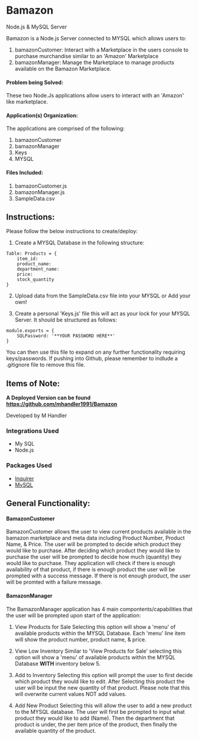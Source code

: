 # Bamazon

Node.js &amp; MySQL Server 

Bamazon is a Node.js Server connected to MYSQL which allows users to:
1. bamazonCustomer: Interact with a Marketplace in the users console to purchase murchandise similar to an 'Amazon' Marketplace
2. bamazonManager: Manage the Marketplace to manage products available on the Bamazon Marketplace. 

#### Problem being Solved:
These two Node.Js applications allow users to interact with an 'Amazon' like marketplace.

#### Application(s) Organization:
The applications are comprised of the following:
1. bamazonCustomer
2. bamazonManager
3. Keys
4. MYSQL

#### Files Included:
1. bamazonCustomer.js
2. bamazonManager.js
3. SampleData.csv


## Instructions:
Please follow the below instructions to create/deploy:

1. Create a MYSQL Database in the following structure: 

````
Table: Products = {
    item_id:
    product_name:
    department_name:
    price:
    stock_quantity
}
````

2. Upload data from the SampleData.csv file into your MYSQL or Add your own!

3. Create a personal 'Keys.js' file this will act as your lock for your MYSQL Server. It should be structured as follows:

````
module.exports = {
    SQLPassword: '**YOUR PASSWORD HERE**'
}
````

You can then use this file to expand on any further functionality requiring keys/passwords. If pushing into Github, please remember to indlude a .gitignore file to remove this file. 

## Items of Note:

**A Deployed Version can be found https://github.com/mhandler1991/Bamazon**

Developed by M Handler

### Integrations Used
- My SQL
- Node.js

### Packages Used
- [Inquirer](https://www.npmjs.com/package/inquirer)
- [MySQL](https://www.npmjs.com/package/mysql)

## General Functionality:

#### BamazonCustomer
BamazonCustomer allows the user to view current products available in the bamazon marketplace and meta data including Product Number, Product Name, & Price. The user will be prompted to decide which product they would like to purchase. After deciding which product they would like to purchase the user will be prompted to decide how much (quantity) they would like to purchase. They application will check if there is enough availability of that product, if there is enough product the user will be prompted with a success message. If there is not enough product, the user will be promted with a failure message.

#### BamazonManager
The BamazonManager application has 4 main compontents/capabilities that the user will be prompted upon start of the application:
1. View Products for Sale
    Selecting this option will show a 'menu' of available products within the MYSQL Database. Each 'menu' line item will show the product number, product name, & price.

2. View Low Inventory
    Similar to 'View Products for Sale' selecting this option will show a 'menu' of available products within the MYSQL Database **WITH** inventory below 5.

3. Add to Inventory
    Selecting this option will prompt the user to first decide which product they would like to edit. After Selecting this product the user will be input the new quantity of that product. Please note that this will overwrite current values NOT add values.

4. Add New Product
    Selecting this will allow the user to add a new product to the MYSQL database. The user will first be prompted to input what product they would like to add (Name). Then the department that product is under, the per item price of the product, then finally the available quantity of the product. 

